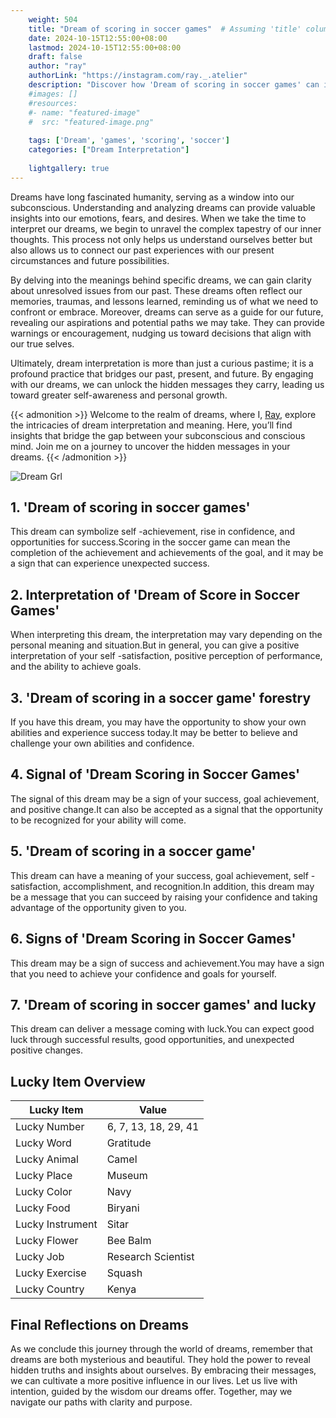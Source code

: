 ```yaml
---
    weight: 504
    title: "Dream of scoring in soccer games"  # Assuming 'title' column exists
    date: 2024-10-15T12:55:00+08:00
    lastmod: 2024-10-15T12:55:00+08:00
    draft: false
    author: "ray"
    authorLink: "https://instagram.com/ray._.atelier"
    description: "Discover how 'Dream of scoring in soccer games' can interpret your future and uncover its significant meanings in your life."
    #images: []
    #resources:
    #- name: "featured-image"
    #  src: "featured-image.png"
    
    tags: ['Dream', 'games', 'scoring', 'soccer']
    categories: ["Dream Interpretation"]
    
    lightgallery: true
---
```

    
Dreams have long fascinated humanity, serving as a window into our subconscious. Understanding and analyzing dreams can provide valuable insights into our emotions, fears, and desires. When we take the time to interpret our dreams, we begin to unravel the complex tapestry of our inner thoughts. This process not only helps us understand ourselves better but also allows us to connect our past experiences with our present circumstances and future possibilities.

By delving into the meanings behind specific dreams, we can gain clarity about unresolved issues from our past. These dreams often reflect our memories, traumas, and lessons learned, reminding us of what we need to confront or embrace. Moreover, dreams can serve as a guide for our future, revealing our aspirations and potential paths we may take. They can provide warnings or encouragement, nudging us toward decisions that align with our true selves.

Ultimately, dream interpretation is more than just a curious pastime; it is a profound practice that bridges our past, present, and future. By engaging with our dreams, we can unlock the hidden messages they carry, leading us toward greater self-awareness and personal growth.

{{< admonition >}}
Welcome to the realm of dreams, where I, [Ray](https://instagram.com/ray._.atelier), explore the intricacies of dream interpretation and meaning. Here, you’ll find insights that bridge the gap between your subconscious and conscious mind. Join me on a journey to uncover the hidden messages in your dreams.
{{< /admonition >}}

![Dream Grl](https://cdn.pixabay.com/photo/2017/11/02/03/35/gothic-2910057_1280.jpg "Dream Grl")

## 1. 'Dream of scoring in soccer games'
This dream can symbolize self -achievement, rise in confidence, and opportunities for success.Scoring in the soccer game can mean the completion of the achievement and achievements of the goal, and it may be a sign that can experience unexpected success.

## 2. Interpretation of 'Dream of Score in Soccer Games'
When interpreting this dream, the interpretation may vary depending on the personal meaning and situation.But in general, you can give a positive interpretation of your self -satisfaction, positive perception of performance, and the ability to achieve goals.

## 3. 'Dream of scoring in a soccer game' forestry
If you have this dream, you may have the opportunity to show your own abilities and experience success today.It may be better to believe and challenge your own abilities and confidence.

## 4. Signal of 'Dream Scoring in Soccer Games'
The signal of this dream may be a sign of your success, goal achievement, and positive change.It can also be accepted as a signal that the opportunity to be recognized for your ability will come.

## 5. 'Dream of scoring in a soccer game'
This dream can have a meaning of your success, goal achievement, self -satisfaction, accomplishment, and recognition.In addition, this dream may be a message that you can succeed by raising your confidence and taking advantage of the opportunity given to you.

## 6. Signs of 'Dream Scoring in Soccer Games'
This dream may be a sign of success and achievement.You may have a sign that you need to achieve your confidence and goals for yourself.

## 7. 'Dream of scoring in soccer games' and lucky
This dream can deliver a message coming with luck.You can expect good luck through successful results, good opportunities, and unexpected positive changes.

## Lucky Item Overview
| Lucky Item          | Value              |
|---------------|--------------------|
| Lucky Number        | 6, 7, 13, 18, 29, 41  |
| Lucky Word          | Gratitude |
| Lucky Animal        | Camel |
| Lucky Place         | Museum     |
| Lucky Color         | Navy     |
| Lucky Food          | Biryani      |
| Lucky Instrument    | Sitar |
| Lucky Flower        | Bee Balm    |
| Lucky Job           | Research Scientist       |
| Lucky Exercise      | Squash  |
| Lucky Country       | Kenya    |


##  Final Reflections on Dreams

As we conclude this journey through the world of dreams, remember that dreams are both mysterious and beautiful. They hold the power to reveal hidden truths and insights about ourselves. By embracing their messages, we can cultivate a more positive influence in our lives. Let us live with intention, guided by the wisdom our dreams offer. Together, may we navigate our paths with clarity and purpose.
